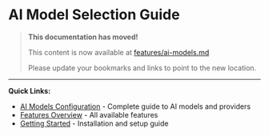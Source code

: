 # AI Model Selection Guide

> **This documentation has moved!**
> 
> This content is now available at [features/ai-models.md](features/ai-models.md)
> 
> Please update your bookmarks and links to point to the new location.

---

**Quick Links:**
- [AI Models Configuration](features/ai-models.md) - Complete guide to AI models and providers
- [Features Overview](features/index.md) - All available features
- [Getting Started](getting-started/index.md) - Installation and setup guide